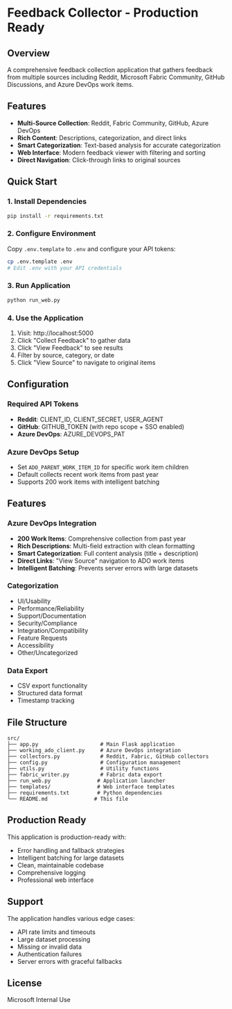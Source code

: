 # Feedback Collector - Production Ready

## Overview
A comprehensive feedback collection application that gathers feedback from multiple sources including Reddit, Microsoft Fabric Community, GitHub Discussions, and Azure DevOps work items.

## Features
- **Multi-Source Collection**: Reddit, Fabric Community, GitHub, Azure DevOps
- **Rich Content**: Descriptions, categorization, and direct links
- **Smart Categorization**: Text-based analysis for accurate categorization
- **Web Interface**: Modern feedback viewer with filtering and sorting
- **Direct Navigation**: Click-through links to original sources

## Quick Start

### 1. Install Dependencies
```bash
pip install -r requirements.txt
```

### 2. Configure Environment
Copy `.env.template` to `.env` and configure your API tokens:
```bash
cp .env.template .env
# Edit .env with your API credentials
```

### 3. Run Application
```bash
python run_web.py
```

### 4. Use the Application
1. Visit: http://localhost:5000
2. Click "Collect Feedback" to gather data
3. Click "View Feedback" to see results
4. Filter by source, category, or date
5. Click "View Source" to navigate to original items

## Configuration

### Required API Tokens
- **Reddit**: CLIENT_ID, CLIENT_SECRET, USER_AGENT
- **GitHub**: GITHUB_TOKEN (with repo scope + SSO enabled)
- **Azure DevOps**: AZURE_DEVOPS_PAT

### Azure DevOps Setup
- Set `ADO_PARENT_WORK_ITEM_ID` for specific work item children
- Default collects recent work items from past year
- Supports 200 work items with intelligent batching

## Features

### Azure DevOps Integration
- **200 Work Items**: Comprehensive collection from past year
- **Rich Descriptions**: Multi-field extraction with clean formatting
- **Smart Categorization**: Full content analysis (title + description)
- **Direct Links**: "View Source" navigation to ADO work items
- **Intelligent Batching**: Prevents server errors with large datasets

### Categorization
- UI/Usability
- Performance/Reliability
- Support/Documentation
- Security/Compliance
- Integration/Compatibility
- Feature Requests
- Accessibility
- Other/Uncategorized

### Data Export
- CSV export functionality
- Structured data format
- Timestamp tracking

## File Structure
```
src/
├── app.py                    # Main Flask application
├── working_ado_client.py     # Azure DevOps integration
├── collectors.py             # Reddit, Fabric, GitHub collectors
├── config.py                 # Configuration management
├── utils.py                  # Utility functions
├── fabric_writer.py          # Fabric data export
├── run_web.py               # Application launcher
├── templates/               # Web interface templates
├── requirements.txt         # Python dependencies
└── README.md               # This file
```

## Production Ready
This application is production-ready with:
- Error handling and fallback strategies
- Intelligent batching for large datasets
- Clean, maintainable codebase
- Comprehensive logging
- Professional web interface

## Support
The application handles various edge cases:
- API rate limits and timeouts
- Large dataset processing
- Missing or invalid data
- Authentication failures
- Server errors with graceful fallbacks

## License
Microsoft Internal Use